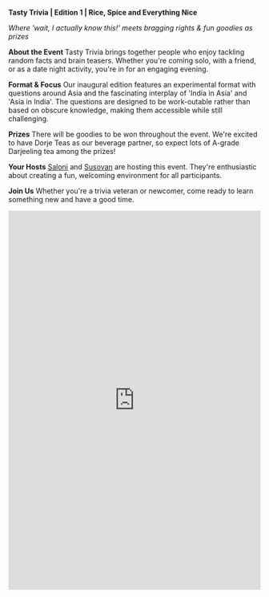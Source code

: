 
**Tasty Trivia | Edition 1 | Rice, Spice and Everything Nice**

_Where 'wait, I actually know this!' meets bragging rights & fun goodies as prizes_

**About the Event** Tasty Trivia brings together people who enjoy tackling random facts and brain teasers. Whether you're coming solo, with a friend, or as a date night activity, you're in for an engaging evening.

**Format & Focus** Our inaugural edition features an experimental format with questions around Asia and the fascinating interplay of 'India in Asia' and 'Asia in India'. The questions are designed to be work-outable rather than based on obscure knowledge, making them accessible while still challenging.

**Prizes** There will be goodies to be won throughout the event. We're excited to have Dorje Teas as our beverage partner, so expect lots of A-grade Darjeeling tea among the prizes!

**Your Hosts** [Saloni](https://in.linkedin.com/in/reach-saloni) and [Susovan](https://in.linkedin.com/in/whysosuso) are hosting this event. They're enthusiastic about creating a fun, welcoming environment for all participants.

**Join Us** Whether you're a trivia veteran or newcomer, come ready to learn something new and have a good time.


<div style="position: relative; width: 100%; padding-top: 150%; height: 0; overflow: hidden;">
  <iframe 
    src="https://docs.google.com/forms/d/e/1FAIpQLScCGh83OGKU7XIsavNg0O9edc4poL1xHtCeX9PdT_7IP27lUA/viewform?embedded=true" 
    frameborder="0" 
    style="position: absolute; top: 0; left: 0; width: 100%; height: 100%; border: none;" 
    allowfullscreen 
    loading="lazy">
  </iframe>
</div>
